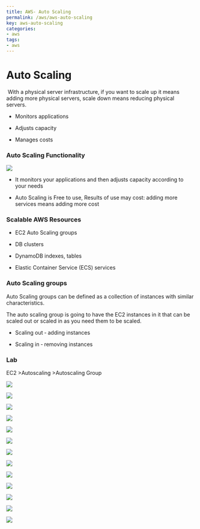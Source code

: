 ```yaml
---
title: AWS- Auto Scaling
permalink: /aws/aws-auto-scaling
key: aws-auto-scaling
categories:
- aws
tags:
- aws
---
```



Auto Scaling
============

 With a physical server infrastructure, if you want to scale up it means adding
more physical servers, scale down means reducing physical servers.

-   Monitors applications

-   Adjusts capacity

-   Manages costs

### Auto Scaling Functionality

![](media/8bd6b30f332dbe7357a7530f6c005e6b.png)

-   It monitors your applications and then adjusts capacity according to your
    needs

-   Auto Scaling is Free to use, Results of use may cost: adding more services
    means adding more cost

### Scalable AWS Resources

-   EC2 Auto Scaling groups

-   DB clusters

-   DynamoDB indexes, tables

-   Elastic Container Service (ECS) services

### Auto Scaling groups

Auto Scaling groups can be defined as a collection of instances with similar
characteristics.

The auto scaling group is going to have the EC2 instances in it that can be
scaled out or scaled in as you need them to be scaled.

-   Scaling out ‐ adding instances

-   Scaling in ‐ removing instances

### Lab

EC2 >Autoscaling >Autoscaling Group

![](media/075b4285cc0743fd0ef59385f22d52f0.png)

![](media/0cf5795727c31831a1c85b05ad8a9d32.png)

![](media/cd377060c75a12d724f70c4d6a1e58ba.png)

![](media/565f4b42ad1fd481344c5d54f60ae8e1.png)

![](media/86e1c5d65c99a30bfbf4fd1a8ef299d9.png)

![](media/b2922ea20c64a780698991524a8b4e7d.png)

![](media/a28bfc59f40a0771052b6c656e970d8a.png)

![](media/3caa2a3647bd041b3cf59b2f70cef5eb.png)

![](media/c803b3ae0e66f75a9d00b5304ee4f0ae.png)

![](media/3c4aca0ea9de2d7adaaf11eca54cb1f2.png)

![](media/d3780926cc876687f1bdd0d6fa50339c.png)

![](media/8103f9634c11b0f14ed3af624c454e03.png)

![](media/6b9f2a85bd67a9ee1aa4686445e51ad4.png)
